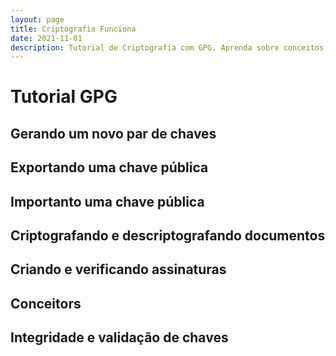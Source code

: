 ```yaml
---
layout: page
title: Criptografia Funciona
date: 2021-11-01
description: Tutorial de Criptografia com GPG. Aprenda sobre conceitos, como começar, gerenciamento de chaves e usos práticos de GNU Privacy Guard.
---
```





# Tutorial GPG

## Gerando um novo par de chaves

## Exportando uma chave pública

## Importanto uma chave pública

## Criptografando e descriptografando documentos

## Criando e verificando assinaturas

## Conceitors

## Integridade e validação de chaves